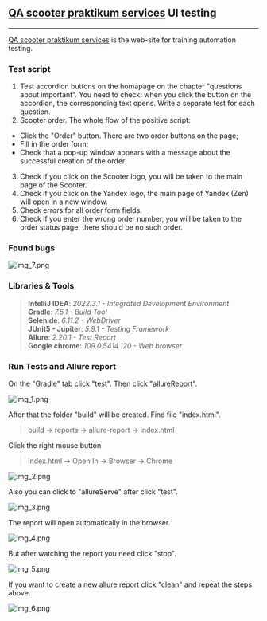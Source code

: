 ## [QA scooter praktikum services](https://qa-scooter.praktikum-services.ru/) UI testing
****
[QA scooter praktikum services](https://qa-scooter.praktikum-services.ru/) is the web-site for training automation testing.

### Test script
1) Test accordion buttons on the homapage on the chapter "questions about important".
   You need to check: when you click the button on the accordion, the corresponding text opens. Write a separate test for each question.
2) Scooter order. The whole flow of the positive script:
- Click the "Order" button. There are two order buttons on the page;
- Fill in the order form;
- Check that a pop-up window appears with a message about the successful creation of the order.
3) Check if you click on the Scooter logo, you will be taken to the main page of the Scooter.
4) Check if you click on the Yandex logo, the main page of Yandex (Zen) will open in a new window.
5) Check errors for all order form fields.
6) Check if you enter the wrong order number, you will be taken to the order status page. there should be no such order.

### Found bugs
![img_7.png](img/img_7.png)

### Libraries & Tools
> **IntelliJ IDEA**: <em>2022.3.1 - Integrated Development Environment</em><br/>
> **Gradle**: <em>7.5.1 - Build Tool</em><br/>
> **Selenide**: <em>6.11.2 - WebDriver</em><br/>
> **JUnit5 - Jupiter**: <em>5.9.1 - Testing Framework</em><br/>
> **Allure**: <em>2.20.1 - Test Report</em><br/>
> **Google chrome**: <em>109.0.5414.120 - Web browser</em><br/>

### Run Tests and Allure report
On the "Gradle" tab click "test". Then click "allureReport".

![img_1.png](img/img_1.png)

After that the folder "build" will be created. Find file "index.html".
>build -> reports -> allure-report -> index.html
> 
Click the right mouse button 
> index.html -> Open In -> Browser -> Chrome

![img_2.png](img/img_2.png)

Also you can click to "allureServe" after click "test".


![img_3.png](img/img_3.png)

The report will open automatically in the browser.

![img_4.png](img/img_4.png)

But after watching the report you need click "stop".

![img_5.png](img/img_5.png)

If you want to create a new allure report click "clean" and repeat the steps above.

![img_6.png](img/img_6.png)



